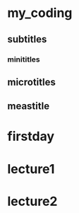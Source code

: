 # my_coding
## subtitles
### minititles
## microtitles
## meastitle
# firstday
# lecture1
# lecture2


